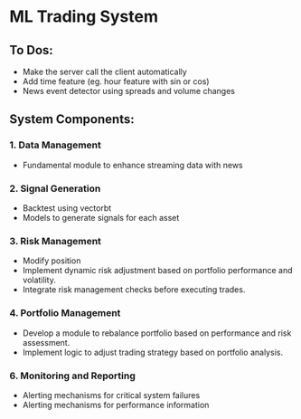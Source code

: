 # ML Trading System

## To Dos:
- Make the server call the client automatically
- Add time feature (eg. hour feature with sin or cos)
- News event detector using spreads and volume changes

## System Components:

### 1. Data Management
- Fundamental module to enhance streaming data with news

### 2. Signal Generation
- Backtest using vectorbt
- Models to generate signals for each asset

### 3. Risk Management
- Modify position
- Implement dynamic risk adjustment based on portfolio performance and volatility.
- Integrate risk management checks before executing trades.

### 4. Portfolio Management
- Develop a module to rebalance portfolio based on performance and risk assessment.
- Implement logic to adjust trading strategy based on portfolio analysis.

### 6. Monitoring and Reporting
- Alerting mechanisms for critical system failures
- Alerting mechanisms for performance information
